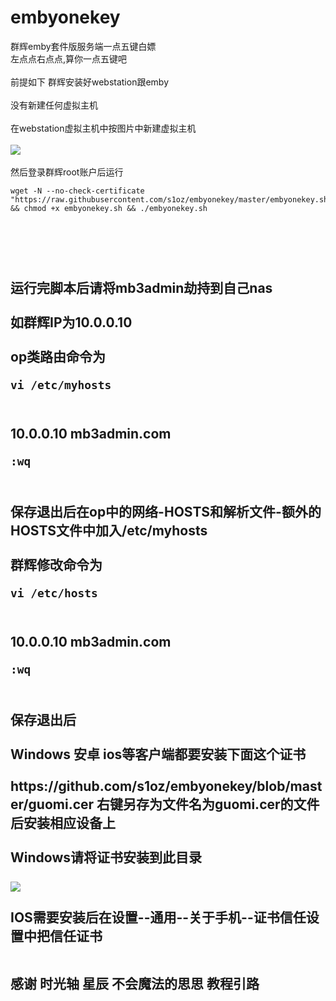 # embyonekey
群辉emby套件版服务端一点五键白嫖
<br>左点点右点点,算你一点五键吧<br>
<br>前提如下 群辉安装好webstation跟emby<br>
<br>没有新建任何虚拟主机<br>
<br>在webstation虚拟主机中按图片中新建虚拟主机<br>
<br><img src="https://github.com/s1oz/embyonekey/blob/master/webstation.png"><br>
<br>然后登录群辉root账户后运行<br>
</p><pre><code>wget -N --no-check-certificate &quot;https://raw.githubusercontent.com/s1oz/embyonekey/master/embyonekey.sh&quot; &amp;&amp; chmod +x embyonekey.sh &amp;&amp; ./embyonekey.sh
</code></pre><h2>
<br>
<br>
<br>运行完脚本后请将mb3admin劫持到自己nas<br>
<br>如群辉IP为10.0.0.10<br>
<br>op类路由命令为<br>
</p><pre><code>vi /etc/myhosts<br></code></pre><h2>
<br>10.0.0.10 mb3admin.com<br>
</p><pre><code>:wq<br></code></pre><h2>
<br>保存退出后在op中的网络-HOSTS和解析文件-额外的HOSTS文件中加入/etc/myhosts<br>
<br>群辉修改命令为<br>
</p><pre><code>vi /etc/hosts<br></code></pre><h2>
<br>10.0.0.10 mb3admin.com<br>
</p><pre><code>:wq<br></code></pre><h2>
<br>保存退出后<br>
<br>Windows 安卓 ios等客户端都要安装下面这个证书<br>
<br>https://github.com/s1oz/embyonekey/blob/master/guomi.cer 右键另存为文件名为guomi.cer的文件后安装相应设备上<br>
<br>Windows请将证书安装到此目录<br>
<br><img src="https://github.com/s1oz/embyonekey/blob/master/window.png"><br>
<br>IOS需要安装后在设置--通用--关于手机--证书信任设置中把信任证书<br>
  
  
<br>感谢 时光轴 星辰 不会魔法的思思 教程引路<br>
  
